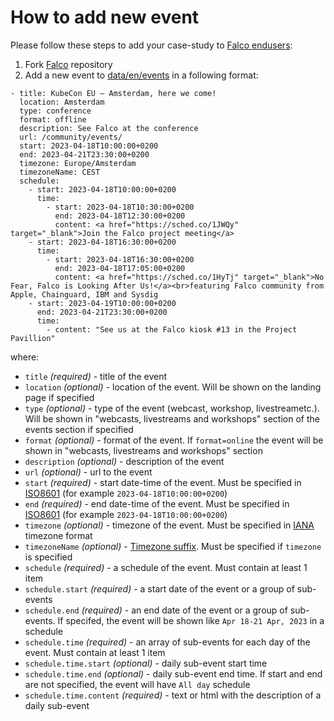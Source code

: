 # How to add new event
Please follow these steps to add your case-study to [Falco endusers](https://falco.org/about/ecosystem/):
1. Fork [Falco](https://github.com/falcosecurity/falco-website) repository
2. Add a new event to [data/en/events](https://github.com/falcosecurity/falco-website/blob/master/data/en/events.yaml) in a following format:

```
- title: KubeCon EU — Amsterdam, here we come!
  location: Amsterdam
  type: conference
  format: offline
  description: See Falco at the conference
  url: /community/events/
  start: 2023-04-18T10:00:00+0200
  end: 2023-04-21T23:30:00+0200
  timezone: Europe/Amsterdam
  timezoneName: CEST
  schedule:
    - start: 2023-04-18T10:00:00+0200
      time:
        - start: 2023-04-18T10:30:00+0200
          end: 2023-04-18T12:30:00+0200
          content: <a href="https://sched.co/1JWQy" target="_blank">Join the Falco project meeting</a>
    - start: 2023-04-18T16:30:00+0200
      time:
        - start: 2023-04-18T16:30:00+0200
          end: 2023-04-18T17:05:00+0200
          content: <a href="https://sched.co/1HyTj" target="_blank">No Fear, Falco is Looking After Us!</a><br>featuring Falco community from Apple, Chainguard, IBM and Sysdig
    - start: 2023-04-19T10:00:00+0200
      end: 2023-04-21T23:30:00+0200
      time:
        - content: "See us at the Falco kiosk #13 in the Project Pavillion"
```
where:
- `title` _(required)_ - title of the event
- `location` _(optional)_ - location of the event. Will be shown on the landing page if specified 
- `type` _(optional)_ - type of the event (webcast, workshop, livestreametc.). Will be shown in "webcasts, livestreams and workshops" section of the events section if specified
- `format` _(optional)_ - format of the event. If `format=online` the event will be shown in "webcasts, livestreams and workshops" section
- `description` _(optional)_ - description of the event
- `url` _(optional)_ - url to the event
- `start` _(required)_ - start date-time of the event. Must be specified in [ISO8601](https://en.wikipedia.org/wiki/ISO_8601) (for example `2023-04-18T10:00:00+0200`)
- `end` _(required)_ - end date-time of the event. Must be specified in [ISO8601](https://en.wikipedia.org/wiki/ISO_8601) (for example `2023-04-18T10:00:00+0200`)
- `timezone` _(optional)_ - timezone of the event. Must be specified in [IANA](https://timezonedb.com/time-zones) timezone format
- `timezoneName` _(optional)_ - [Timezone suffix](https://en.wikipedia.org/wiki/List_of_tz_database_time_zones). Must be specified if `timezone` is specified
- `schedule` _(required)_ - a schedule of the event. Must contain at least 1 item
- `schedule.start` _(required)_ - a start date of the event or a group of sub-events
- `schedule.end` _(required)_ - an end date of the event or a group of sub-events. If specifed, the event will be shown like `Apr 18-21 Apr, 2023` in a schedule
- `schedule.time` _(required)_ - an array of sub-events for each day of the event. Must contain at least 1 item
- `schedule.time.start` _(optional)_ - daily sub-event start time
- `schedule.time.end` _(optional)_ - daily sub-event end time. If start and end are not specified, the event will have `All day` schedule
- `schedule.time.content` _(required)_ - text or html with the description of a daily sub-event